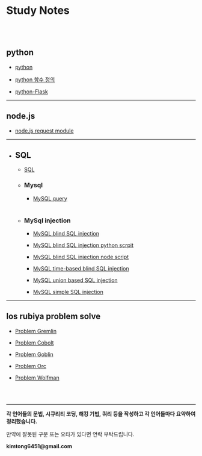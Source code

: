 # Study Notes

<br>

<br>

## python

+ [python](https://github.com/kimminwyk/Study-notes/tree/master/Python)

+ [python 함수 정의](https://github.com/kimminwyk/Study-notes/tree/master/Python/Python-def)

+ [python-Flask](https://github.com/kimminwyk/Study-notes/tree/master/Python/Python-Flask)

* * *

## node.js

+ [node.js request module](https://github.com/kimminwyk/Study-notes/tree/master/Node.js/request)

* * *

+ ## SQL

    + [SQL](https://github.com/kimminwyk/Study-notes/tree/master/SQL/)

    + ### Mysql

      + [MySQL query](https://github.com/kimminwyk/Study-notes/tree/master/SQL/MYSQL/MYSQL-Query)

    <br>

    + ### MySql injection

      + [MySQL blind SQL injection](https://github.com/kimminwyk/Study-notes/tree/master/SQL/MYSQL/MYSQL-SQL-injection/time-based-sql-injection)

      + [MySQL blind SQL injection python scrpit](https://github.com/kimminwyk/Study-notes/tree/master/SQL/MYSQL/MYSQL-SQL-injection/blind-sql-injection)

      + [MySQL blind SQL injection node script](https://github.com/kimminwyk/Study-notes/blob/master/SQL/MYSQL/MYSQL-SQL-injection/blind-sql-injection/blind-sql-injection-node_js-script.md)

      + [MySQL time-based blind SQL injection](https://github.com/kimminwyk/Study-notes/tree/master/SQL/MYSQL/MYSQL-SQL-injection/time-based-blind-sql-injection)

      + [MySQL union based SQL injection](https://github.com/kimminwyk/Study-notes/tree/master/SQL/MYSQL/MYSQL-SQL-injection/union-sql-injection)

      + [MySQL simple SQL injection](https://github.com/kimminwyk/Study-notes/tree/master/SQL/MYSQL/MYSQL-SQL-injection/simple-sql-injection)


* * *

## los rubiya problem solve

+ [Problem Gremlin](https://github.com/kimminwyk/Study-notes/tree/master/los-rubiya-kr-problem-solving/1-gremlin)

+ [Problem Cobolt](https://github.com/kimminwyk/Study-notes/tree/master/los-rubiya-kr-problem-solving/2-cobolt)

+ [Problem Goblin](https://github.com/kimminwyk/Study-notes/tree/master/los-rubiya-kr-problem-solving/3-goblin)

+ [Problem Orc](https://github.com/kimminwyk/Study-notes/tree/master/los-rubiya-kr-problem-solving/4-orc)

+ [Problem Wolfman](https://github.com/kimminwyk/Study-notes/tree/master/los-rubiya-kr-problem-solving/5-wolfman)

<br><br>

* * *

__각 언어들의 문법, 시큐리티 코딩, 해킹 기법, 쿼리 등을 작성하고 각 언어들마다 요약하여 정리했습니다.__


만약에 잘못된 구문 또는 오타가 있다면 연락 부탁드립니다.

__kimtong6451@gmail.com__
